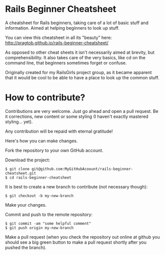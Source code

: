 Rails Beginner Cheatsheet
=========================

A cheatsheet for Rails beginners, taking care of a lot of basic stuff and information. Aimed at helping beginners to look up stuff.

You can view this cheatsheet in all its "beauty" here: http://pragtob.github.io/rails-beginner-cheatsheet/

As opposed to other cheat sheets it isn't necessarily aimed at brevity, but comprehensibility. It also takes care of the very basics, like cd on the command line, that beginners sometimes forget or confuse.

Originally created for my RailsGirls project group, as it became apparent that it would be cool to be able to have a place to look up the common stuff.

How to contribute?
==================
Contributions are very welcome. Just go ahead and open a pull request. Be it corrections, new content or some styling (I haven't exactly mastered styling... yet).

Any contribution will be repaid with eternal gratitude!

Here's how you can make changes.

Fork the repository to your own GitHub account.

Download the project:

```
$ git clone git@github.com:MyGitHubAcoount/rails-beginner-cheatsheet.git
$ cd rails-beginner-cheatsheet
```

It is best to create a new branch to contribute (not necessary though):

```
$ git checkout -b my-new-branch
```


Make your changes.

Commit and push to the remote repository:

```
$ git commit -am "some helpful comment"
$ git push origin my-new-branch
```

Make a pull request (when you check the repository out online at github you should see a big green button to make a pull request shortly after you pushed the branch).
